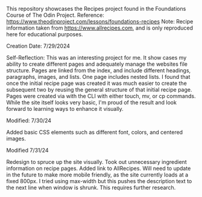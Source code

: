 This repository showcases the Recipes project found in the Foundations Course of The Odin Project.
Reference: https://www.theodinproject.com/lessons/foundations-recipes
Note: Recipe information taken from https://www.allrecipes.com, and is only reproduced here for educational purposes.

Creation Date: 7/29/2024

Self-Reflection:
This was an interesting project for me. It show cases my ability to create different pages and adequately manage the websites file structure. Pages are linked from the index, and include different headings, paragraphs, images, and lists. One page includes nested lists. I found that once the initial recipe page was created it was much easier to create the subsequent two by reusing the general structure of that initial recipe page. Pages were created via with the CLI with either touch, mv, or cp commands. While the site itself looks very basic, I'm proud of the result and look forward to learning ways to enhance it visually.

Modified: 7/30/24

Added basic CSS elements such as different font, colors, and centered images.

Modified 7/31/24

Redesign to spruce up the site visually. Took out unnecessary ingredient information on recipe pages. Added link to AllRecipes. Will need to update in the future to make more mobile friendly, as the site currently loads at a fixed 800px. I tried using max-width but this pushes the description text to the next line when window is shrunk. This requires further research.